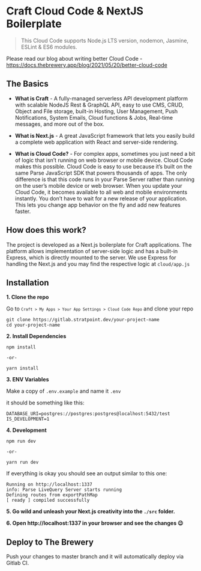 # Craft Cloud Code & NextJS Boilerplate

> This Cloud Code supports Node.js LTS version, nodemon, Jasmine, ESLint & ES6 modules.

Please read our blog about writing better Cloud Code - https://docs.thebrewery.app/blog/2021/05/20/better-cloud-code 

## The Basics

 - **What is Craft** - A fully-managed serverless API development platform with scalable NodeJS Rest & GraphQL API, easy to use CMS, CRUD, Object and File storage, built-in Hosting, User Management, Push Notifications, System Emails, Cloud functions & Jobs, Real-time messages, and more out of the box.
 
 - **What is Next.js** - A great JavaScript framework that lets you easily build a complete web application with React and server-side rendering. 
 
 - **What is Cloud Code?** - For complex apps, sometimes you just need a bit of logic that isn’t running on web browser or mobile device. Cloud Code makes this possible. Cloud Code is easy to use because it’s built on the same Parse JavaScript SDK that powers thousands of apps. The only difference is that this code runs in your Parse Server rather than running on the user’s mobile device or web browser. When you update your Cloud Code, it becomes available to all web and mobile environments instantly. You don’t have to wait for a new release of your application. This lets you change app behavior on the fly and add new features faster.


## How does this work?

The project is developed as a Next.js boilerplate for Craft applications. The platform allows implementation of server-side logic and has a built-in Express, which is directly mounted to the server. We use Express for handling the Next.js and you may find the respective logic at `cloud/app.js`

## Installation

**1. Clone the repo**

Go to <code>```Craft > My Apps > Your App Settings > Cloud Code Repo```</code> and clone your repo

```
git clone https://gitlab.stratpoint.dev/your-project-name
cd your-project-name
```

**2. Install Dependencies**

```
npm install 

-or-

yarn install
```

**3. ENV Variables**

Make a copy of `.env.example` and name it `.env`

it should be something like this:
```
DATABASE_URI=postgres://postgres:postgres@localhost:5432/test
IS_DEVELOPMENT=1
```

**4. Development**

```
npm run dev

-or-

yarn run dev
```

If everything is okay you should see an output similar to this one:
```
Running on http://localhost:1337
info: Parse LiveQuery Server starts running
Defining routes from exportPathMap
[ ready ] compiled successfully

```
**5. Go wild and unleash your Next.js creativity into the `./src` folder.** 

**6. Open http://localhost:1337 in your browser and see the changes 😉**


## Deploy to The Brewery

Push your changes to master branch and it will automatically deploy via Gitlab CI.



